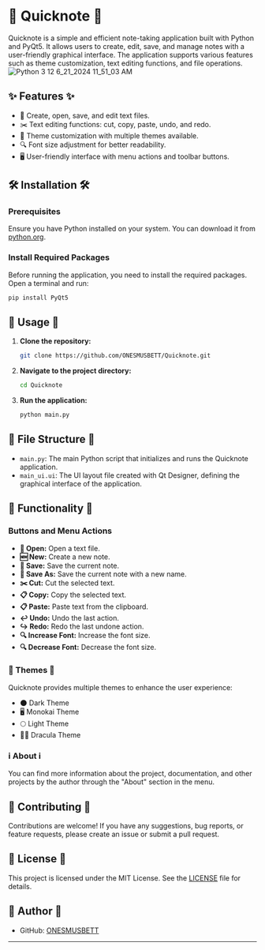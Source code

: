 
# 🌟 Quicknote 🌟

Quicknote is a simple and efficient note-taking application built with Python and PyQt5. It allows users to create, edit, save, and manage notes with a user-friendly graphical interface. The application supports various features such as theme customization, text editing functions, and file operations.
![Python 3 12 6_21_2024 11_51_03 AM](https://github.com/ONESMUSBETT/Quicknote/assets/157495445/0e6284ee-2678-406e-82ca-a2108fe00737)

## ✨ Features ✨

- 📝 Create, open, save, and edit text files.
- ✂️ Text editing functions: cut, copy, paste, undo, and redo.
- 🎨 Theme customization with multiple themes available.
- 🔍 Font size adjustment for better readability.
- 🖥️ User-friendly interface with menu actions and toolbar buttons.

## 🛠️ Installation 🛠️

### Prerequisites

Ensure you have Python installed on your system. You can download it from [python.org](https://www.python.org/).

### Install Required Packages

Before running the application, you need to install the required packages. Open a terminal and run:

```bash
pip install PyQt5
```

## 🚀 Usage 🚀

1. **Clone the repository:**

    ```bash
    git clone https://github.com/ONESMUSBETT/Quicknote.git
    ```

2. **Navigate to the project directory:**

    ```bash
    cd Quicknote
    ```

3. **Run the application:**

    ```bash
    python main.py
    ```

## 📂 File Structure 📂

- `main.py`: The main Python script that initializes and runs the Quicknote application.
- `main_ui.ui`: The UI layout file created with Qt Designer, defining the graphical interface of the application.

## 🔧 Functionality 🔧

### Buttons and Menu Actions

- **📂 Open:** Open a text file.
- **🆕 New:** Create a new note.
- **💾 Save:** Save the current note.
- **💾 Save As:** Save the current note with a new name.
- **✂️ Cut:** Cut the selected text.
- **📋 Copy:** Copy the selected text.
- **📋 Paste:** Paste text from the clipboard.
- **↩️ Undo:** Undo the last action.
- **↪️ Redo:** Redo the last undone action.
- **🔍 Increase Font:** Increase the font size.
- **🔍 Decrease Font:** Decrease the font size.

### 🎨 Themes 🎨

Quicknote provides multiple themes to enhance the user experience:

- 🌑 Dark Theme
- 🖥️ Monokai Theme
- 🌕 Light Theme
- 🧛‍♂️ Dracula Theme

### ℹ️ About ℹ️

You can find more information about the project, documentation, and other projects by the author through the "About" section in the menu.

## 🤝 Contributing 🤝

Contributions are welcome! If you have any suggestions, bug reports, or feature requests, please create an issue or submit a pull request.

## 📜 License 📜

This project is licensed under the MIT License. See the [LICENSE](LICENSE) file for details.

## 👤 Author 👤

- GitHub: [ONESMUSBETT](https://github.com/ONESMUSBETT)

---

